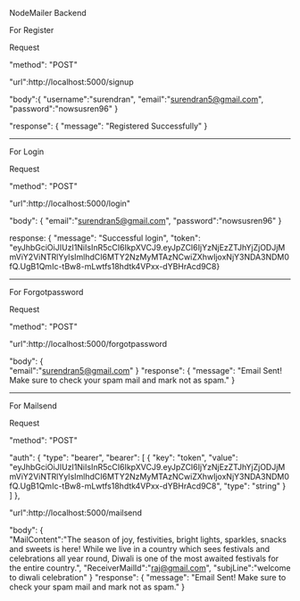 NodeMailer Backend

For Register

Request

"method": "POST"

"url":http://localhost:5000/signup

"body":{
     "username":"surendran",
     "email":"surendran5@gmail.com",
     "password":"nowsusren96"
}

"response":
{
    "message": "Registered Successfully"
}

-------------------------------------------------------------------------------------------
For Login

Request

"method": "POST"

"url":http://localhost:5000/login"

"body":
{ 
     "email":"surendran5@gmail.com",
     "password":"nowsusren96"
}

response:
{
    "message": "Successful login",
    "token": "eyJhbGciOiJIUzI1NiIsInR5cCI6IkpXVCJ9.eyJpZCI6IjYzNjEzZTJhYjZjODJjMmViY2ViNTRlYyIsImlhdCI6MTY2NzMyMTAzNCwiZXhwIjoxNjY3NDA3NDM0fQ.UgB1QmIc-tBw8-mLwtfs18hdtk4VPxx-dYBHrAcd9C8}
    
-----------------------------------------------------------------------------------------------
For Forgotpassword

Request

"method": "POST"

"url":http://localhost:5000/forgotpassword

"body":
{     
     "email":"surendran5@gmail.com" 
}
"response":
{
     "message": "Email Sent! Make sure to check your spam mail and mark not as spam."
}

--------------------------------------------------------------------------------------------
For Mailsend

Request

"method": "POST"

"auth":
{
					"type": "bearer",
					"bearer": [
						{
							"key": "token",
							"value": "eyJhbGciOiJIUzI1NiIsInR5cCI6IkpXVCJ9.eyJpZCI6IjYzNjEzZTJhYjZjODJjMmViY2ViNTRlYyIsImlhdCI6MTY2NzMyMTAzNCwiZXhwIjoxNjY3NDA3NDM0fQ.UgB1QmIc-tBw8-mLwtfs18hdtk4VPxx-dYBHrAcd9C8",
							"type": "string"
						}
					]
				},
				
"url":http://localhost:5000/mailsend

"body":
{         
     "MailContent":"The season of joy, festivities, bright lights, sparkles, snacks and sweets is here! While we live in a country which sees festivals and celebrations all year round, Diwali is one of the most awaited festivals for the entire country.",
     "ReceiverMailId":"raj@gmail.com",
     "subjLine":"welcome to diwali celebration"
}
"response":
{
     "message": "Email Sent! Make sure to check your spam mail and mark not as spam."
}

